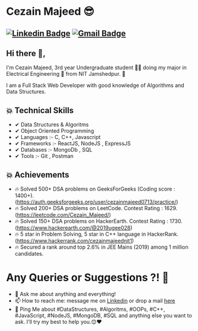 # Cezain Majeed 😎
[![Linkedin Badge](https://img.shields.io/badge/-CezainMajeed-blue?style=social&logo=Linkedin&logoColor=blue&link=https://www.linkedin.com/in/cezain-majeed-56a64a1a5/)](https://www.linkedin.com/in/cezain-majeed-56a64a1a5/) 
[![Gmail Badge](https://img.shields.io/badge/-GMail-c14438?style=social&logo=Gmail&logoColor=red&link=mailto:cezainmajeed0713@gmail.com)](mailto:cezainmajeed0713@gmail.com)
---
## Hi there 👋,           
I'm Cezain Majeed, 3rd year Undergraduate student 👨‍🎓 doing my major in Electrical Engineering 📡 from NIT Jamshedpur. 🏫 

I am a Full Stack Web Developer with good knowledge of Algorithms and Data Structures.



## 💥 Technical Skills
- ✔  Data Structures & Algoritms
- ✔  Object Oriented Programming
- ✔  Languages :- C, C++, Javascript
- ✔ Frameworks :- ReactJS, NodeJS , ExpressJS
- ✔  Databases :- MongoDb , SQL
- ✔  Tools :- Git , Postman

## 💥 Achievements
- 🔥  Solved 500+ DSA problems on GeeksForGeeks (Coding score : 1400+). (https://auth.geeksforgeeks.org/user/cezainmajeed0713/practice/)
- 🔥  Solved 200+ DSA problems on LeetCode. Contest Rating : 1629. (https://leetcode.com/Cezain_Majeed/)
- 🔥  Solved 150+ DSA problems on HackerEarth. Contest Rating : 1730. (https://www.hackerearth.com/@2019ugee028)
- 🔥  5 star in Problem Solving, 5 star in C++ language in HackerRank. (https://www.hackerrank.com/cezainmajeednit1)
- 🔥  Secured a rank around top 2.6% in JEE Mains (2019) among 1 million candidates.

# Any Queries or Suggestions ?! 🤔
- 💬 Ask me about anything and everything! 
- 📫 How to reach me: message me on [Linkedin](https://www.linkedin.com/in/cezain-majeed-56a64a1a5/) or drop a mail [here](mailto:cezainmajeed0713@gmail.com)
- 💬 Ping Me about #DataStructures, #Algoritms, #OOPs, #C++, #JavaScript, #NodeJS, #MongoDB, #SQL and anything else you want to ask. I'll try my best to help you.😊❤   


